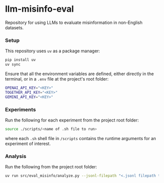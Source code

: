 # llm-misinfo-eval

Repository for using LLMs to evaluate misinformation in non-English datasets.

### Setup

This repository uses `uv` as a package manager:

```bash
pip install uv
uv sync
```

Ensure that all the environment variables are defined, either directly in the terminal, or in a `.env` file at the project's root folder:

```bash
OPENAI_API_KEY="<KEY>"
TOGETHER_API_KEY="<KEY>"
GEMINI_API_KEY="<KEY>"
```

### Experiments

Run the following for each experiment from the project root folder:

```bash
source ./scripts/<name of .sh file to run>
```

where each `.sh` shell file in `/scripts` contains the runtime arguments for an experiment of interest. 

### Analysis

Run the following from the project root folder:

```bash
uv run src/eval_misinfo/analyze.py --jsonl-filepath "<.jsonl filepath to file that contains experiment outputs>"
```

